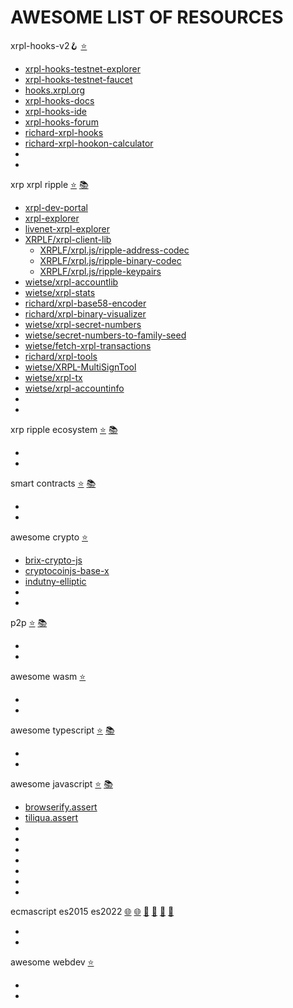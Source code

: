 
# AWESOME LIST OF RESOURCES

xrpl-hooks-v2🪝 [⭐](https://github.com/stars/f1f47a23/lists/xrpl-hooks)<br>

- [xrpl-hooks-testnet-explorer](https://hooks-testnet-v2-explorer.xrpl-labs.com/)
- [xrpl-hooks-testnet-faucet](https://hooks-testnet-v2.xrpl-labs.com/)
- [hooks.xrpl.org](https://hooks.xrpl.org/)
- [xrpl-hooks-docs](https://xrpl-hooks.readme.io/)
- [xrpl-hooks-ide](https://hooks-builder.xrpl.org/develop)
- [xrpl-hooks-forum](https://github.com/XRPLF/Hooks/discussions)
- [richard-xrpl-hooks](https://github.com/RichardAH/xrpl.js)
- [richard-xrpl-hookon-calculator](https://github.com/RichardAH/xrpl-hookon-calculator)
- []()
- []()



xrp xrpl ripple [⭐](https://github.com/stars/f1f47a23/lists/xrpl) [📚](https://github.com/topics/xrpl)<br>

- [xrpl-dev-portal](https://xrpl.org/)
- [xrpl-explorer](https://explorer.xrplf.org/)
- [livenet-xrpl-explorer](https://livenet.xrpl.org/)
- [XRPLF/xrpl-client-lib](https://github.com/XRPLF/xrpl.js)
  - [XRPLF/xrpl.js/ripple-address-codec](https://github.com/XRPLF/xrpl.js/tree/main/packages/ripple-address-codec)
  - [XRPLF/xrpl.js/ripple-binary-codec](https://github.com/XRPLF/xrpl.js/tree/main/packages/ripple-binary-codec)
  - [XRPLF/xrpl.js/ripple-keypairs](https://github.com/XRPLF/xrpl.js/tree/main/packages/ripple-keypairs)
- [wietse/xrpl-accountlib](https://github.com/WietseWind/xrpl-accountlib)
- [wietse/xrpl-stats](https://github.com/WietseWind/xrp-ledgerstats)
- [richard/xrpl-base58-encoder](https://richardah.github.io/xrpl-base58-tool/)
- [richard/xrpl-binary-visualizer](https://richardah.github.io/xrpl-binary-visualizer/)
- [wietse/xrpl-secret-numbers](https://github.com/WietseWind/xrpl-secret-numbers)
- [wietse/secret-numbers-to-family-seed](https://github.com/WietseWind/secret-numbers-to-family-seed)
- [wietse/fetch-xrpl-transactions](https://github.com/WietseWind/fetch-xrpl-transactions)
- [richard/xrpl-tools](https://github.com/RichardAH/xrpl-tools)
- [wietse/XRPL-MultiSignTool](https://github.com/WietseWind/XRPL-MultiSignTool)
- [wietse/xrpl-tx](https://github.com/XRPL-Labs/XrplTxData)
- [wietse/xrpl-accountinfo](https://github.com/WietseWind/fetch-xrpl-accounts)
- []()
- []()



xrp ripple ecosystem [⭐](https://github.com/stars/f1f47a23/lists/ripple-xrp-ecosystem) [📚](https://github.com/topics/xrp)<br>

- []()
- []()

smart contracts [⭐](https://github.com/stars/f1f47a23/lists/smart-contracts-dapps) [📚](https://github.com/topics/ethereum)<br>

- []()
- []()

awesome crypto [⭐](https://github.com/stars/f1f47a23/lists/awesome-crypto)<br>

- [brix-crypto-js](https://github.com/brix/crypto-js)
- [cryptocoinjs-base-x](https://github.com/cryptocoinjs/base-x)
- [indutny-elliptic](https://github.com/indutny/elliptic)
- []()
- []()


p2p [⭐](https://github.com/stars/f1f47a23/lists/p2p-holochain) [📚](https://github.com/topics/p2p)<br>

- []()
- []()

awesome wasm [⭐](https://github.com/stars/f1f47a23/lists/awesome-wasm)<br>

- []()
- []()

awesome typescript [⭐](https://github.com/stars/f1f47a23/lists/awesome-typescript) [📚](https://github.com/topics/typescript)<br>

- []()
- []()

awesome javascript [⭐](https://github.com/stars/f1f47a23/lists/awesome-javascript) [📚](https://github.com/topics/javascript)<br>

- [browserify.assert](https://github.com/browserify/commonjs-assert)
- [tiliqua.assert](https://github.com/Tiliqua/assert-js)
- []()
- []()
- []()
- []()
- []()
- []()
- []()



ecmascript es2015 es2022 [🌐](https://yagmurcetintas.com/journal/whats-new-in-es2022) [🌐](https://dev.to/jasmin/whats-new-in-es2022-1de6) 
 [🧰](https://deliciousinsights.github.io/confoo-es2022/#/mainTitle) [🧰](https://github.com/sudheerj/ECMAScript-features) [🧰](https://github.com/tc39/proposals) [🧰](https://github.com/daumann/ECMAScript-new-features-list)<br>

- []()
- []()

awesome webdev [⭐](https://github.com/stars/f1f47a23/lists/awesome-webdev)<br>

- []()
- []()

<br><br>


